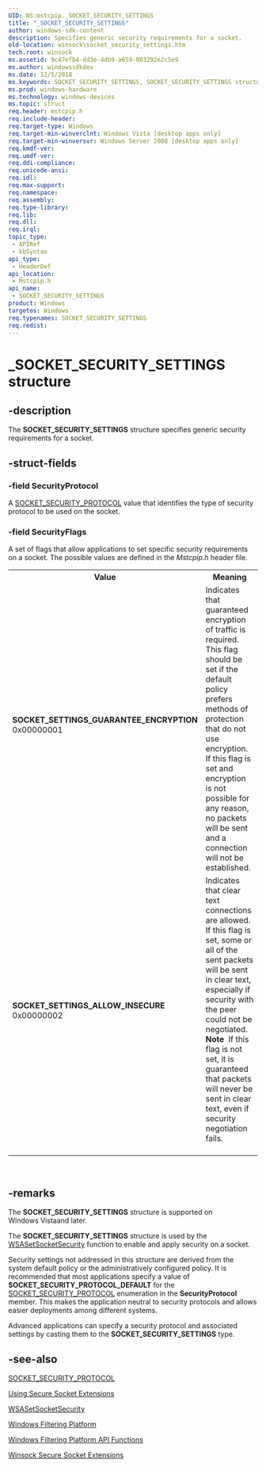 ```yaml
---
UID: NS:mstcpip._SOCKET_SECURITY_SETTINGS
title: "_SOCKET_SECURITY_SETTINGS"
author: windows-sdk-content
description: Specifies generic security requirements for a socket.
old-location: winsock\socket_security_settings.htm
tech.root: winsock
ms.assetid: 9c47efb4-dd3e-4db9-a659-003292e2c5e9
ms.author: windowssdkdev
ms.date: 12/5/2018
ms.keywords: SOCKET_SECURITY_SETTINGS, SOCKET_SECURITY_SETTINGS structure [Winsock], SOCKET_SETTINGS_ALLOW_INSECURE, SOCKET_SETTINGS_GUARANTEE_ENCRYPTION, _SOCKET_SECURITY_SETTINGS, mstcpip/SOCKET_SECURITY_SETTINGS, winsock.socket_security_settings
ms.prod: windows-hardware
ms.technology: windows-devices
ms.topic: struct
req.header: mstcpip.h
req.include-header: 
req.target-type: Windows
req.target-min-winverclnt: Windows Vista [desktop apps only]
req.target-min-winversvr: Windows Server 2008 [desktop apps only]
req.kmdf-ver: 
req.umdf-ver: 
req.ddi-compliance: 
req.unicode-ansi: 
req.idl: 
req.max-support: 
req.namespace: 
req.assembly: 
req.type-library: 
req.lib: 
req.dll: 
req.irql: 
topic_type:
 - APIRef
 - kbSyntax
api_type:
 - HeaderDef
api_location:
 - Mstcpip.h
api_name:
 - SOCKET_SECURITY_SETTINGS
product: Windows
targetos: Windows
req.typenames: SOCKET_SECURITY_SETTINGS
req.redist: 
---
```


# _SOCKET_SECURITY_SETTINGS structure


## -description


The <b>SOCKET_SECURITY_SETTINGS</b> structure specifies generic security requirements for  a socket.


## -struct-fields




### -field SecurityProtocol

A <a href="https://msdn.microsoft.com/ae77ac61-5035-401e-a4b6-345c1be7b2b7">SOCKET_SECURITY_PROTOCOL</a> value that identifies the type of security protocol to be used on the socket.


### -field SecurityFlags

A set of flags that allow applications to set specific security requirements on a socket. The possible values are defined in the <i>Mstcpip.h</i> header file.

<table>
<tr>
<th>Value</th>
<th>Meaning</th>
</tr>
<tr>
<td width="40%"><a id="SOCKET_SETTINGS_GUARANTEE_ENCRYPTION"></a><a id="socket_settings_guarantee_encryption"></a><dl>
<dt><b>SOCKET_SETTINGS_GUARANTEE_ENCRYPTION</b></dt>
<dt>0x00000001</dt>
</dl>
</td>
<td width="60%">
Indicates that guaranteed encryption of traffic is required.  This flag should be set if the default policy prefers methods of protection that do not use encryption. If this flag is set and encryption is not possible for any reason, no packets will be sent and a connection will not be established.

</td>
</tr>
<tr>
<td width="40%"><a id="SOCKET_SETTINGS_ALLOW_INSECURE"></a><a id="socket_settings_allow_insecure"></a><dl>
<dt><b>SOCKET_SETTINGS_ALLOW_INSECURE</b></dt>
<dt>0x00000002</dt>
</dl>
</td>
<td width="60%">
Indicates that clear text connections are allowed.  If this flag is set, some or all of the sent packets will be sent in clear text, especially if security with the peer could not be negotiated.

<div class="alert"><b>Note</b>  If this flag is not set, it is guaranteed that packets will never be sent in clear text, even if security negotiation fails.</div>
<div> </div>
</td>
</tr>
</table>
 


## -remarks



The <b>SOCKET_SECURITY_SETTINGS</b> structure  is supported on Windows Vistaand later.

The <b>SOCKET_SECURITY_SETTINGS</b> structure  is used by the <a href="https://msdn.microsoft.com/9efee804-9763-4456-97a3-6eb9a8e30f49">WSASetSocketSecurity</a> function to enable and apply security on  a socket.

Security settings not addressed in this structure are derived from the system default policy or the administratively configured policy. It is recommended that most applications specify a value of  <b>SOCKET_SECURITY_PROTOCOL_DEFAULT</b> for the <a href="https://msdn.microsoft.com/ae77ac61-5035-401e-a4b6-345c1be7b2b7">SOCKET_SECURITY_PROTOCOL</a> enumeration in the <b>SecurityProtocol</b> member.  This makes the application neutral to security protocols and allows easier deployments among different systems.

Advanced applications can specify a security protocol and associated settings by casting them to the <b>SOCKET_SECURITY_SETTINGS</b> type.




## -see-also




<a href="https://msdn.microsoft.com/ae77ac61-5035-401e-a4b6-345c1be7b2b7">SOCKET_SECURITY_PROTOCOL</a>



<a href="https://msdn.microsoft.com/d5e2f9d0-c61f-42d3-b62b-6c75b221ae24">Using Secure Socket Extensions</a>



<a href="https://msdn.microsoft.com/9efee804-9763-4456-97a3-6eb9a8e30f49">WSASetSocketSecurity</a>



<a href="https://msdn.microsoft.com/4043a85f-ebdc-424c-acf5-9097d1472773">Windows Filtering Platform</a>



<a href="https://msdn.microsoft.com/26a69710-9981-40a4-8b1e-dca709624ead">Windows Filtering Platform  API  Functions</a>



<a href="https://msdn.microsoft.com/023a9f96-814f-40c3-a186-ae0a0c9baef2">Winsock Secure Socket Extensions</a>
 

 

